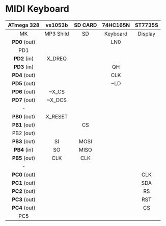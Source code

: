 # MIDI Keyboard

|ATmega 328|vs1053b|SD CARD|74HC165N|ST7735S|
|:---:|:---:|:---:|:----:|:---:|
| MK | MP3 Shild | SD | Keyboard | Display |
| **PD0** (out)|        || LN0  ||
| PD1 |        ||      ||
| **PD2** (in)| X_DREQ ||      ||
| **PD3** (in)|        || QH   ||
| **PD4** (out)|        || CLK  ||
| **PD5** (out)|        || ~LD  ||
| **PD6** (out)| ~X_CS  ||      ||
| **PD7** (out)| ~X_DCS ||      ||
|-|||||
| **PB0** (out)| X_RESET|      |||
| **PB1** (out)|        |  CS  |||
| PB2 (out)|||||
| **PB3** (out)| SI  | MOSI |||
| **PB4** (in)| SO  | MISO |||
| **PB5** (out)| CLK | CLK  |||
|-|||||
| **PC0** (out)|||| CLK |
| **PC1** (out)|||| SDA |
| **PC2** (out)|||| RS  |
| **PC3** (out)|||| RST |
| **PC4** (out)|||| CS  |
| PC5 |||||
